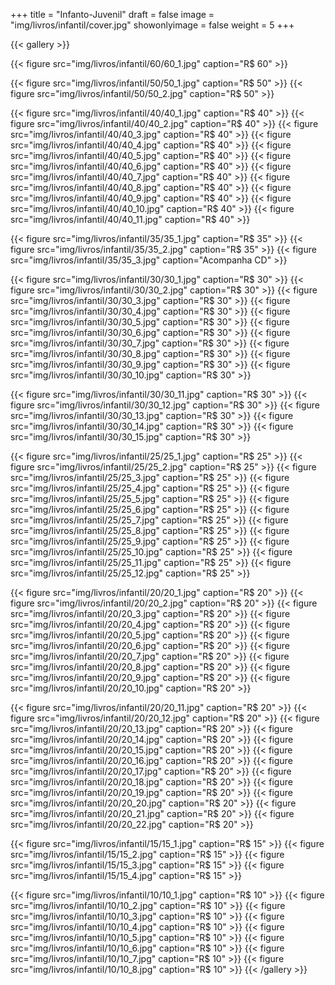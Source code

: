 +++
title = "Infanto-Juvenil"
draft = false
image = "img/livros/infantil/cover.jpg"
showonlyimage = false
weight = 5
+++
<!--more-->


{{< gallery >}}

{{< figure src="img/livros/infantil/60/60_1.jpg" caption="R$ 60" >}}

{{< figure src="img/livros/infantil/50/50_1.jpg" caption="R$ 50" >}}
{{< figure src="img/livros/infantil/50/50_2.jpg" caption="R$ 50" >}}

{{< figure src="img/livros/infantil/40/40_1.jpg" caption="R$ 40" >}}
{{< figure src="img/livros/infantil/40/40_2.jpg" caption="R$ 40" >}}
{{< figure src="img/livros/infantil/40/40_3.jpg" caption="R$ 40" >}}
{{< figure src="img/livros/infantil/40/40_4.jpg" caption="R$ 40" >}}
{{< figure src="img/livros/infantil/40/40_5.jpg" caption="R$ 40" >}}
{{< figure src="img/livros/infantil/40/40_6.jpg" caption="R$ 40" >}}
{{< figure src="img/livros/infantil/40/40_7.jpg" caption="R$ 40" >}}
{{< figure src="img/livros/infantil/40/40_8.jpg" caption="R$ 40" >}}
{{< figure src="img/livros/infantil/40/40_9.jpg" caption="R$ 40" >}}
{{< figure src="img/livros/infantil/40/40_10.jpg" caption="R$ 40" >}}
{{< figure src="img/livros/infantil/40/40_11.jpg" caption="R$ 40" >}}

{{< figure src="img/livros/infantil/35/35_1.jpg" caption="R$ 35" >}}
{{< figure src="img/livros/infantil/35/35_2.jpg" caption="R$ 35" >}}
{{< figure src="img/livros/infantil/35/35_3.jpg" caption="Acompanha CD" >}}

{{< figure src="img/livros/infantil/30/30_1.jpg" caption="R$ 30" >}}
{{< figure src="img/livros/infantil/30/30_2.jpg" caption="R$ 30" >}}
{{< figure src="img/livros/infantil/30/30_3.jpg" caption="R$ 30" >}}
{{< figure src="img/livros/infantil/30/30_4.jpg" caption="R$ 30" >}}
{{< figure src="img/livros/infantil/30/30_5.jpg" caption="R$ 30" >}}
{{< figure src="img/livros/infantil/30/30_6.jpg" caption="R$ 30" >}}
{{< figure src="img/livros/infantil/30/30_7.jpg" caption="R$ 30" >}}
{{< figure src="img/livros/infantil/30/30_8.jpg" caption="R$ 30" >}}
{{< figure src="img/livros/infantil/30/30_9.jpg" caption="R$ 30" >}}
{{< figure src="img/livros/infantil/30/30_10.jpg" caption="R$ 30" >}}

{{< figure src="img/livros/infantil/30/30_11.jpg" caption="R$ 30" >}}
{{< figure src="img/livros/infantil/30/30_12.jpg" caption="R$ 30" >}}
{{< figure src="img/livros/infantil/30/30_13.jpg" caption="R$ 30" >}}
{{< figure src="img/livros/infantil/30/30_14.jpg" caption="R$ 30" >}}
{{< figure src="img/livros/infantil/30/30_15.jpg" caption="R$ 30" >}}

{{< figure src="img/livros/infantil/25/25_1.jpg" caption="R$ 25" >}}
{{< figure src="img/livros/infantil/25/25_2.jpg" caption="R$ 25" >}}
{{< figure src="img/livros/infantil/25/25_3.jpg" caption="R$ 25" >}}
{{< figure src="img/livros/infantil/25/25_4.jpg" caption="R$ 25" >}}
{{< figure src="img/livros/infantil/25/25_5.jpg" caption="R$ 25" >}}
{{< figure src="img/livros/infantil/25/25_6.jpg" caption="R$ 25" >}}
{{< figure src="img/livros/infantil/25/25_7.jpg" caption="R$ 25" >}}
{{< figure src="img/livros/infantil/25/25_8.jpg" caption="R$ 25" >}}
{{< figure src="img/livros/infantil/25/25_9.jpg" caption="R$ 25" >}}
{{< figure src="img/livros/infantil/25/25_10.jpg" caption="R$ 25" >}}
{{< figure src="img/livros/infantil/25/25_11.jpg" caption="R$ 25" >}}
{{< figure src="img/livros/infantil/25/25_12.jpg" caption="R$ 25" >}}

{{< figure src="img/livros/infantil/20/20_1.jpg" caption="R$ 20" >}}
{{< figure src="img/livros/infantil/20/20_2.jpg" caption="R$ 20" >}}
{{< figure src="img/livros/infantil/20/20_3.jpg" caption="R$ 20" >}}
{{< figure src="img/livros/infantil/20/20_4.jpg" caption="R$ 20" >}}
{{< figure src="img/livros/infantil/20/20_5.jpg" caption="R$ 20" >}}
{{< figure src="img/livros/infantil/20/20_6.jpg" caption="R$ 20" >}}
{{< figure src="img/livros/infantil/20/20_7.jpg" caption="R$ 20" >}}
{{< figure src="img/livros/infantil/20/20_8.jpg" caption="R$ 20" >}}
{{< figure src="img/livros/infantil/20/20_9.jpg" caption="R$ 20" >}}
{{< figure src="img/livros/infantil/20/20_10.jpg" caption="R$ 20" >}}

{{< figure src="img/livros/infantil/20/20_11.jpg" caption="R$ 20" >}}
{{< figure src="img/livros/infantil/20/20_12.jpg" caption="R$ 20" >}}
{{< figure src="img/livros/infantil/20/20_13.jpg" caption="R$ 20" >}}
{{< figure src="img/livros/infantil/20/20_14.jpg" caption="R$ 20" >}}
{{< figure src="img/livros/infantil/20/20_15.jpg" caption="R$ 20" >}}
{{< figure src="img/livros/infantil/20/20_16.jpg" caption="R$ 20" >}}
{{< figure src="img/livros/infantil/20/20_17.jpg" caption="R$ 20" >}}
{{< figure src="img/livros/infantil/20/20_18.jpg" caption="R$ 20" >}}
{{< figure src="img/livros/infantil/20/20_19.jpg" caption="R$ 20" >}}
{{< figure src="img/livros/infantil/20/20_20.jpg" caption="R$ 20" >}}
{{< figure src="img/livros/infantil/20/20_21.jpg" caption="R$ 20" >}}
{{< figure src="img/livros/infantil/20/20_22.jpg" caption="R$ 20" >}}

{{< figure src="img/livros/infantil/15/15_1.jpg" caption="R$ 15" >}}
{{< figure src="img/livros/infantil/15/15_2.jpg" caption="R$ 15" >}}
{{< figure src="img/livros/infantil/15/15_3.jpg" caption="R$ 15" >}}
{{< figure src="img/livros/infantil/15/15_4.jpg" caption="R$ 15" >}}

{{< figure src="img/livros/infantil/10/10_1.jpg" caption="R$ 10" >}}
{{< figure src="img/livros/infantil/10/10_2.jpg" caption="R$ 10" >}}
{{< figure src="img/livros/infantil/10/10_3.jpg" caption="R$ 10" >}}
{{< figure src="img/livros/infantil/10/10_4.jpg" caption="R$ 10" >}}
{{< figure src="img/livros/infantil/10/10_5.jpg" caption="R$ 10" >}}
{{< figure src="img/livros/infantil/10/10_6.jpg" caption="R$ 10" >}}
{{< figure src="img/livros/infantil/10/10_7.jpg" caption="R$ 10" >}}
{{< figure src="img/livros/infantil/10/10_8.jpg" caption="R$ 10" >}}
{{< /gallery >}}



